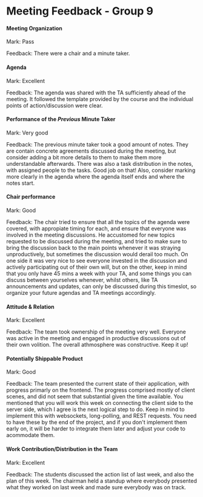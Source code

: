 # Meeting Feedback - Group 9

#### Meeting Organization

Mark: Pass

Feedback: There were a chair and a minute taker.


#### Agenda 

Mark: Excellent

Feedback: The agenda was shared with the TA sufficiently ahead of the meeting. It followed the template provided by the course and the individual points of action/discussion were clear.


#### Performance of the *Previous* Minute Taker

Mark: Very good

Feedback: The previous minute taker took a good amount of notes. They are contain concrete agreements discussed during the meeting, but consider adding a bit more details to them to make them more understandable afterwards. There was also a task distribution in the notes, with assigned people to the tasks. Good job on that! Also, consider marking more clearly in the agenda where the agenda itself ends and where the notes start.


#### Chair performance

Mark: Good

Feedback: The chair tried to ensure that all the topics of the agenda were covered, with appropiate timing for each, and ensure that everyone was involved in the meeting discussions. He accustomed for new topics requested to be discussed during the meeting, and tried to make sure to bring the discussion back to the main points whenever it was straying unproductively, but sometimes the discussion would derail too much. On one side it was very nice to see everyone invested in the discussion and actively participating out of their own will, but on the other, keep in mind that you only have 45 mins a week with your TA, and some things you can discuss between yourselves whenever, whilst others, like TA announcements and updates, can only be discussed during this timeslot, so organize your future agendas and TA meetings accordingly. 


#### Attitude & Relation

Mark: Excellent

Feedback: The team took ownership of the meeting very well. Everyone was active in the meeting and engaged in productive discussions out of their own volition. The overall athmosphere was constructive. Keep it up!


#### Potentially Shippable Product

Mark: Good

Feedback: The team presented the current state of their application, with progress primarly on the frontend. The progress comprised mostly of client scenes, and did not seem that substantial given the time available. You mentioned that you will work this week on connecting the client side to the server side, which I agree is the next logical step to do. Keep in mind to implement this with websockets, long-polling, and REST requests. You need to have these by the end of the project, and if you don't implement them early on, it will be harder to integrate them later and adjust your code to acommodate them.


#### Work Contribution/Distribution in the Team

Mark: Excellent

Feedback: The students discussed the action list of last week, and also the plan of this week. The chairman held a standup where everybody presented what they worked on last week and made sure everybody was on track.


